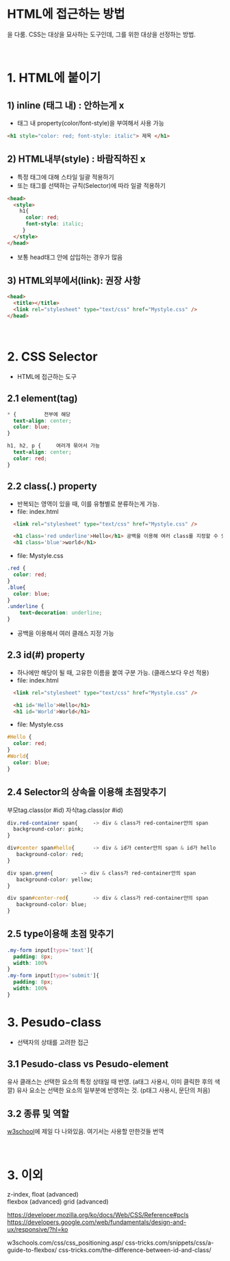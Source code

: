 # HTML에 접근하는 방법
을 다룸. CSS는 대상을 묘사하는 도구인데, 그를 위한 대상을 선정하는 방법.

</br>

# 1. HTML에 붙이기
## 1) inline (태그 내) : 안하는게 x
- 태그 내 property(color/font-style)을 부여해서 사용 가능
```html
<h1 style="color: red; font-style: italic"> 제목 </h1>
```

## 2) HTML내부(style) :  바람직하진 x
- 특정 태그에 대해 스타일 일괄 적용하기
- 또는 태그를 선택하는 규칙(Selector)에 따라 일괄 적용하기
```html
<head>
  <style>
    h1{
      color: red;
      font-style: italic;
     }
  </style>
</head>
```
- 보통 head태그 안에 삽입하는 경우가 많음

## 3) HTML외부에서(link): 권장 사항
```html
<head>
  <title></title>
  <link rel="stylesheet" type="text/css" href="Mystyle.css" />
</head>
```

<br>

# 2. CSS Selector
- HTML에 접근하는 도구

## 2.1 element(tag)
```css
* {			전부에 해당
  text-align: center;
  color: blue;
}

h1, h2, p {		여러개 묶어서 가능
  text-align: center;
  color: red;
}
```


## 2.2 class(.) property
- 반복되는 영역이 있을 때, 이를 유형별로 분류하는게 가능.
- file: index.html
```html
  <link rel="stylesheet" type="text/css" href="Mystyle.css" />

  <h1 class='red underline'>Hello</h1> 공백을 이용해 여러 class를 지정할 수 있음
  <h1 class='blue'>world</h1>
```
- file: Mystyle.css
```css
.red {
  color: red;
}
.blue{
  color: blue;
}
.underline { 
    text-decoration: underline; 
}
```
- 공백을 이용해서 여러 클래스 지정 가능

## 2.3 id(#) property
- 하나에만 해당이 될 때, 고유한 이름을 붙여 구분 가능. (클래스보다 우선 적용)
- file: index.html
```html
  <link rel="stylesheet" type="text/css" href="Mystyle.css" />

  <h1 id='Hello'>Hello</h1>
  <h1 id='World'>World</h1>
```
- file: Mystyle.css
```css
#Hello {
  color: red;
}
#World{
  color: blue;
}
```

## 2.4 Selector의 상속을 이용해 초점맞추기
 부모tag.class(or #id) 자식tag.class(or #id)

```css
div.red-container span{		-> div & class가 red-container안의 span
  background-color: pink;
}

div#center span#hello{		-> div & id가 center안의 span & id가 hello
   background-color: red;
}

div span.green{			-> div & class가 red-container안의 span
   background-color: yellow;
}

div span#center-red{		-> div & class가 red-container안의 span
   background-color: blue;
}
```

## 2.5 type이용해 초점 맞추기
```css
.my-form input[type='text']{
  padding: 8px;
  width: 100%
}
.my-form input[type='submit']{
  padding: 8px;
  width: 100%
}
```


# 3. Pesudo-class
- 선택자의 상태를 고려한 접근

## 3.1 Pesudo-class vs Pesudo-element
유사 클래스는 선택한 요소의 특정 상태일 때 반영. (a태그 사용시, 이미 클릭한 후의 색깔)
유사 요소는 선택한 요소의 일부분에 반영하는 것. (p태그 사용시, 문단의 처음)

## 3.2 종류 및 역할
<a href="https://www.w3schools.com/css/css_pseudo_classes.asp">w3school</a>에 제일 다 나와있음. 여기서는 사용할 만한것들 번역


 
<br>

# 3. 이외

z-index, float (advanced)     
flexbox (advanced)
grid (advanced)

https://developer.mozilla.org/ko/docs/Web/CSS/Reference#pcls
https://developers.google.com/web/fundamentals/design-and-ux/responsive/?hl=ko

w3schools.com/css/css_positioning.asp/
css-tricks.com/snippets/css/a-guide-to-flexbox/
css-tricks.com/the-difference-between-id-and-class/
